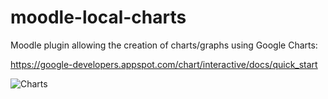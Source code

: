 # moodle-local-charts
Moodle plugin allowing the creation of charts/graphs using Google Charts:

https://google-developers.appspot.com/chart/interactive/docs/quick_start

![Charts](http://i.imgur.com/Loa0gOR.png)
